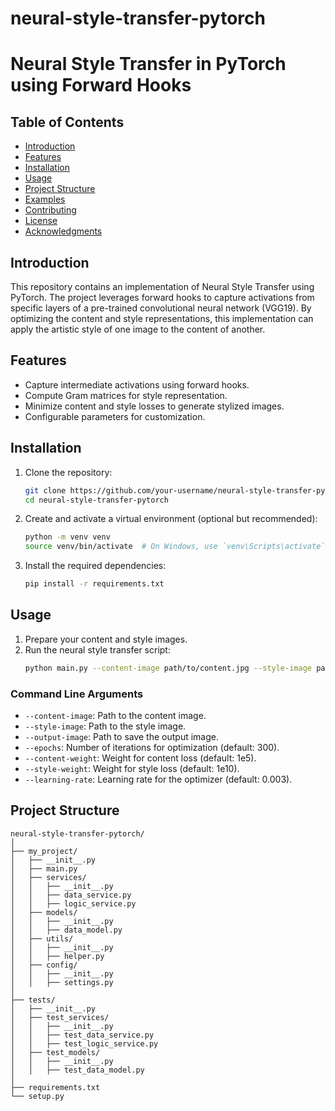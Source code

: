 # neural-style-transfer-pytorch

# Neural Style Transfer in PyTorch using Forward Hooks

## Table of Contents
- [Introduction](#introduction)
- [Features](#features)
- [Installation](#installation)
- [Usage](#usage)
- [Project Structure](#project-structure)
- [Examples](#examples)
- [Contributing](#contributing)
- [License](#license)
- [Acknowledgments](#acknowledgments)

## Introduction
This repository contains an implementation of Neural Style Transfer using PyTorch. The project leverages forward hooks to capture activations from specific layers of a pre-trained convolutional neural network (VGG19). By optimizing the content and style representations, this implementation can apply the artistic style of one image to the content of another.

## Features
- Capture intermediate activations using forward hooks.
- Compute Gram matrices for style representation.
- Minimize content and style losses to generate stylized images.
- Configurable parameters for customization.

## Installation
1. Clone the repository:
    ```bash
    git clone https://github.com/your-username/neural-style-transfer-pytorch.git
    cd neural-style-transfer-pytorch
    ```

2. Create and activate a virtual environment (optional but recommended):
    ```bash
    python -m venv venv
    source venv/bin/activate  # On Windows, use `venv\Scripts\activate`
    ```

3. Install the required dependencies:
    ```bash
    pip install -r requirements.txt
    ```

## Usage
1. Prepare your content and style images.
2. Run the neural style transfer script:
    ```bash
    python main.py --content-image path/to/content.jpg --style-image path/to/style.jpg --output-image path/to/output.jpg --epochs 300
    ```

### Command Line Arguments
- `--content-image`: Path to the content image.
- `--style-image`: Path to the style image.
- `--output-image`: Path to save the output image.
- `--epochs`: Number of iterations for optimization (default: 300).
- `--content-weight`: Weight for content loss (default: 1e5).
- `--style-weight`: Weight for style loss (default: 1e10).
- `--learning-rate`: Learning rate for the optimizer (default: 0.003).

## Project Structure
```plaintext
neural-style-transfer-pytorch/
│
├── my_project/
│   ├── __init__.py
│   ├── main.py
│   ├── services/
│   │   ├── __init__.py
│   │   ├── data_service.py
│   │   ├── logic_service.py
│   ├── models/
│   │   ├── __init__.py
│   │   ├── data_model.py
│   ├── utils/
│   │   ├── __init__.py
│   │   ├── helper.py
│   ├── config/
│   │   ├── __init__.py
│   │   ├── settings.py
│
├── tests/
│   ├── __init__.py
│   ├── test_services/
│   │   ├── __init__.py
│   │   ├── test_data_service.py
│   │   ├── test_logic_service.py
│   ├── test_models/
│   │   ├── __init__.py
│   │   ├── test_data_model.py
│
├── requirements.txt
└── setup.py
